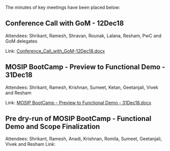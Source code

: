 The minutes of key meetings have been placed below:

## Conference Call with GoM - 12Dec18
Attendees: Shrikant, Ramesh, Shravan, Rounak, Lalana, Resham, PwC and GoM delegates

Link: [Conference_Call_with_GoM-12Dec18.docx](_files/Conference_Call_with_GoM-12Dec18.docx)

## MOSIP BootCamp - Preview to Functional Demo - 31Dec18
Attendees: Shrikant, Ramesh, Krishnan, Sumeet, Ketan, Geetanjali, Vivek and Resham

Link: [MOSIP BootCamp - Preview to Functional Demo - 31Dec18.docx](_files/MOSIP_BootCamp-Preview_to_Functional_Demo-31Dec18.docx)

## Pre dry-run of MOSIP BootCamp - Functional Demo and Scope Finalization
Attendees: Shrikant, Ramesh, Anadi, Krishnan, Romila, Sumeet, Geetanjali, Vivek and Resham
Link: 